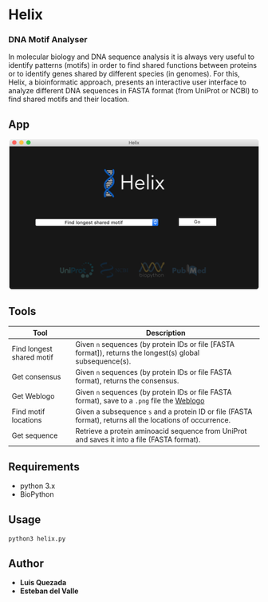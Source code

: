 # Helix
### DNA Motif Analyser

In molecular biology and DNA sequence analysis it is always very useful to identify patterns (motifs) in order to find shared functions between proteins or to identify genes shared by different species (in genomes). For this, Helix, a bioinformatic approach, presents an interactive user interface to analyze different DNA sequences in FASTA format (from UniProt or NCBI) to find shared motifs and their location.

## App
<p align="center">
  <img src="https://github.com/Lfquezada/Helix/blob/master/assets/helixSS1.png" width="500">
</p>

## Tools
Tool | Description
------------ | -------------
Find longest shared motif | Given `n` sequences (by protein IDs or file [FASTA format]), returns the longest(s) global subsequence(s).
Get consensus | Given `n` sequences (by protein IDs or file FASTA format), returns the consensus.
Get Weblogo | Given `n` sequences (by protein IDs or file FASTA format), save to a `.png` file the [Weblogo](https://weblogo.berkeley.edu)
Find motif locations | Given a subsequence `s` and a protein ID or file (FASTA format), returns all the locations of occurrence.
Get sequence | Retrieve a protein aminoacid sequence from UniProt and saves it into a file (FASTA format).

## Requirements
* python 3.x
* BioPython

## Usage
```
python3 helix.py
```

## Author
* **Luis Quezada**
* **Esteban del Valle**